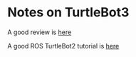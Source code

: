 # Notes on TurtleBot3

A good review is [here](http://spectrum.ieee.org/automaton/robotics/robotics-hardware/review-robotis-turtlebot-3)


A good ROS TurtleBot2 tutorial is [here](http://learn.turtlebot.com)